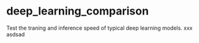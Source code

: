 # deep_learning_comparison
Test the traning and inference speed of typical deep learning models.
xxx
asdsad